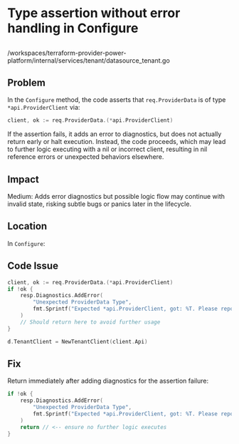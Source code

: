 # Type assertion without error handling in Configure

##

/workspaces/terraform-provider-power-platform/internal/services/tenant/datasource_tenant.go

## Problem

In the `Configure` method, the code asserts that `req.ProviderData` is of type `*api.ProviderClient` via:

```go
client, ok := req.ProviderData.(*api.ProviderClient)
```

If the assertion fails, it adds an error to diagnostics, but does not actually return early or halt execution. Instead, the code proceeds, which may lead to further logic executing with a nil or incorrect client, resulting in nil reference errors or unexpected behaviors elsewhere.

## Impact

Medium: Adds error diagnostics but possible logic flow may continue with invalid state, risking subtle bugs or panics later in the lifecycle.

## Location

In `Configure`:

## Code Issue

```go
client, ok := req.ProviderData.(*api.ProviderClient)
if !ok {
    resp.Diagnostics.AddError(
        "Unexpected ProviderData Type",
        fmt.Sprintf("Expected *api.ProviderClient, got: %T. Please report this issue to the provider developers.", req.ProviderData),
    )
    // Should return here to avoid further usage
}

d.TenantClient = NewTenantClient(client.Api)
```

## Fix

Return immediately after adding diagnostics for the assertion failure:

```go
if !ok {
    resp.Diagnostics.AddError(
        "Unexpected ProviderData Type",
        fmt.Sprintf("Expected *api.ProviderClient, got: %T. Please report this issue to the provider developers.", req.ProviderData),
    )
    return // <-- ensure no further logic executes
}
```

